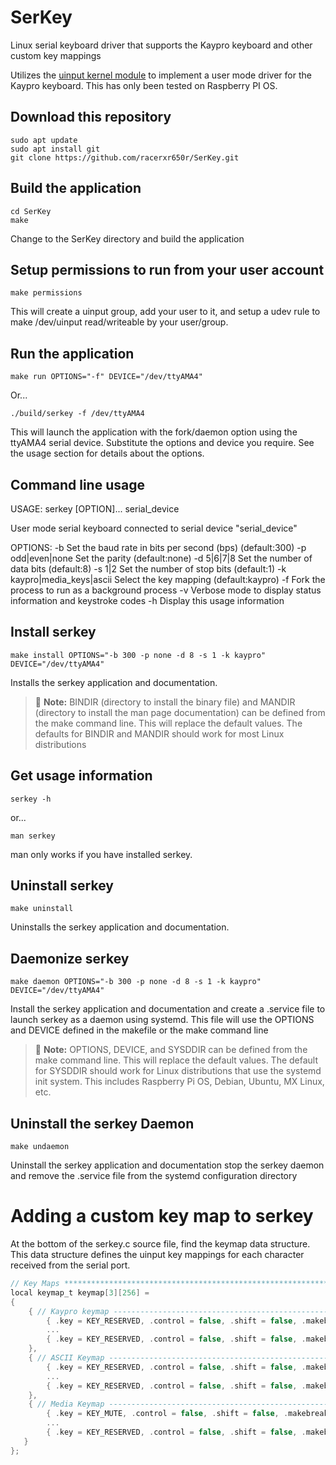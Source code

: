 # SerKey
Linux serial keyboard driver that supports the Kaypro keyboard and other custom key mappings

Utilizes the [uinput kernel module](https://kernel.org/doc/html/v4.12/input/uinput.html)
to implement a user mode driver for the Kaypro keyboard. This has only been
tested on Raspberry PI OS.

## Download this repository

```console
sudo apt update
sudo apt install git
git clone https://github.com/racerxr650r/SerKey.git
```

## Build the application

```console
cd SerKey
make
```

Change to the SerKey directory and build the application

## Setup permissions to run from your user account

```console
make permissions
```

This will create a uinput group, add your user to it, and setup a udev rule
to make /dev/uinput read/writeable by your user/group.

## Run the application

```console
make run OPTIONS="-f" DEVICE="/dev/ttyAMA4"
```

Or...

```console
./build/serkey -f /dev/ttyAMA4
```

This will launch the application with the fork/daemon option using the ttyAMA4
serial device. Substitute the options and device you require. See the usage
section for details about the options.

## Command line usage

USAGE: serkey [OPTION]... serial_device

User mode serial keyboard connected to serial device "serial_device"

OPTIONS:
  -b   <bps>
       Set the baud rate in bits per second (bps) (default:300)
  -p   odd|even|none
       Set the parity  (default:none)
  -d   5|6|7|8
       Set the number of data bits (default:8)
  -s   1|2
       Set the number of stop bits (default:1)
  -k   kaypro|media_keys|ascii
       Select the key mapping (default:kaypro)
  -f   Fork the process to run as a background process
  -v   Verbose mode to display status information and keystroke codes
  -h   Display this usage information

## Install serkey

```console
make install OPTIONS="-b 300 -p none -d 8 -s 1 -k kaypro" DEVICE="/dev/ttyAMA4"
```

Installs the serkey application and documentation.

> :memo: **Note:** BINDIR (directory to install the binary file) and MANDIR 
(directory to install the man page documentation) can be defined from the 
make command line. This will replace the default values. The defaults for 
BINDIR and MANDIR should work for most Linux distributions

## Get usage information

```console
serkey -h
```

or...

```console
man serkey
```

man only works if you have installed serkey.

## Uninstall serkey

```console
make uninstall
```

Uninstalls the serkey application and documentation.

## Daemonize serkey

```console
make daemon OPTIONS="-b 300 -p none -d 8 -s 1 -k kaypro" DEVICE="/dev/ttyAMA4"
```

Install the serkey application and documentation and create a .service file to
launch serkey as a daemon using systemd. This file will use the OPTIONS and
DEVICE defined	in the makefile or the make command line

> :memo: **Note:** OPTIONS, DEVICE, and SYSDDIR can be defined from the make
command line. This will replace the default values. The default for SYSDDIR
should work for Linux distributions that use the systemd init system. This
includes Raspberry Pi OS, Debian, Ubuntu, MX Linux, etc.

## Uninstall the serkey Daemon

```console
make undaemon
```

Uninstall the serkey application and documentation stop the serkey daemon and
remove the .service file from the systemd configuration directory

# Adding a custom key map to serkey

At the bottom of the serkey.c source file, find the keymap data structure. This
data structure defines the uinput key mappings for each character received from
the serial port.

```C
// Key Maps *******************************************************************
local keymap_t keymap[3][256] =
{
    { // Kaypro keymap ------------------------------------------------------------
        { .key = KEY_RESERVED, .control = false, .shift = false, .makebreak = true },   // 0	NULL(Null character)
        ...
        { .key = KEY_RESERVED, .control = false, .shift = false, .makebreak = true }    // 255	nbsp	(non-breaking space or no-break space)
    },
    { // ASCII Keymap --------------------------------------------------------------
        { .key = KEY_RESERVED, .control = false, .shift = false, .makebreak = false },   // 0	NULL(Null character)			
        ...
        { .key = KEY_RESERVED, .control = false, .shift = false, .makebreak = false }    // 255	nbsp	(non-breaking space or no-break space)
    },
    { // Media Keymap --------------------------------------------------------------
        { .key = KEY_MUTE, .control = false, .shift = false, .makebreak = false },           // 0
        ...
        { .key = KEY_RESERVED, .control = false, .shift = false, .makebreak = false }        // 255
   }
};
```

